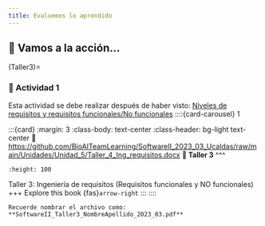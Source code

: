 ```yaml
---
title: Evaluemos lo aprendido
---
```


## 🚀 Vamos a la acción...

(Taller3)=
### 📌  Actividad 1

Esta actividad se debe realizar después de haber visto: [Niveles de requisitos y requisitos funcionales/No funcionales](Nivel_requisitos)
::::{card-carousel} 1

:::{card}
:margin: 3
:class-body: text-center
:class-header: bg-light text-center
:link: https://github.com/BioAITeamLearning/SoftwareII_2023_03_Ucaldas/raw/main/Unidades/Unidad_5/Taller_4_Ing_requisitos.docx
**💬 Taller 3**
^^^
```{image} https://gcloud.devoteam.com/wp-content/uploads/sites/32/2021/08/Google_Docs_logo_2014-2020.svg.png
:height: 100
```

Taller 3: Ingeniería de requisitos (Requisitos funcionales y NO funcionales)
+++
Explore this book {fas}`arrow-right`
:::
::::

```{note}
Recuerde nombrar el archivo como: **SoftwareII_Taller3_NombreApellido_2023_03.pdf**
```